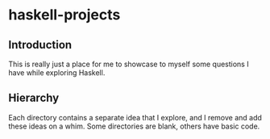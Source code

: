 haskell-projects
================

## Introduction

This is really just a place for me to showcase to myself some questions I have while exploring Haskell.

## Hierarchy

Each directory contains a separate idea that I explore, and I remove and add these ideas on a whim. Some directories are blank, others have basic code.
